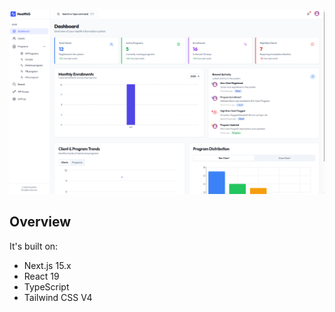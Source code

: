 ![HealthIS Overview](./banner.png)

## Overview

It's built on:

- Next.js 15.x
- React 19
- TypeScript
- Tailwind CSS V4
